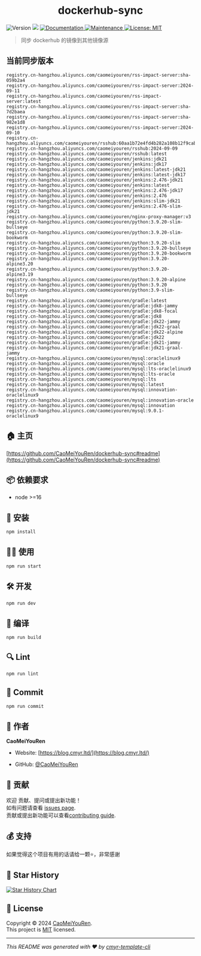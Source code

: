 <h1 align="center">dockerhub-sync </h1>
<p>
  <img alt="Version" src="https://img.shields.io/badge/version-0.1.0-blue.svg?cacheSeconds=2592000" />
  <img src="https://img.shields.io/badge/node-%3E%3D16-blue.svg" />
  <a href="https://github.com/CaoMeiYouRen/dockerhub-sync#readme" target="_blank">
    <img alt="Documentation" src="https://img.shields.io/badge/documentation-yes-brightgreen.svg" />
  </a>
  <a href="https://github.com/CaoMeiYouRen/dockerhub-sync/graphs/commit-activity" target="_blank">
    <img alt="Maintenance" src="https://img.shields.io/badge/Maintained%3F-yes-green.svg" />
  </a>
  <a href="https://github.com/CaoMeiYouRen/dockerhub-sync/blob/master/LICENSE" target="_blank">
    <img alt="License: MIT" src="https://img.shields.io/github/license/CaoMeiYouRen/dockerhub-sync?color=yellow" />
  </a>
</p>


> 同步 dockerhub 的镜像到其他镜像源

## 当前同步版本

<!-- DOCKER_START -->
```
registry.cn-hangzhou.aliyuncs.com/caomeiyouren/rss-impact-server:sha-059b2a4
registry.cn-hangzhou.aliyuncs.com/caomeiyouren/rss-impact-server:2024-09-11
registry.cn-hangzhou.aliyuncs.com/caomeiyouren/rss-impact-server:latest
registry.cn-hangzhou.aliyuncs.com/caomeiyouren/rss-impact-server:sha-7d2baea
registry.cn-hangzhou.aliyuncs.com/caomeiyouren/rss-impact-server:sha-982e1d8
registry.cn-hangzhou.aliyuncs.com/caomeiyouren/rss-impact-server:2024-09-10
registry.cn-hangzhou.aliyuncs.com/caomeiyouren/rsshub:60aa1b72e4fd4b282a108b12f9cab3f5186b036a
registry.cn-hangzhou.aliyuncs.com/caomeiyouren/rsshub:2024-09-09
registry.cn-hangzhou.aliyuncs.com/caomeiyouren/rsshub:latest
registry.cn-hangzhou.aliyuncs.com/caomeiyouren/jenkins:jdk21
registry.cn-hangzhou.aliyuncs.com/caomeiyouren/jenkins:jdk17
registry.cn-hangzhou.aliyuncs.com/caomeiyouren/jenkins:latest-jdk21
registry.cn-hangzhou.aliyuncs.com/caomeiyouren/jenkins:latest-jdk17
registry.cn-hangzhou.aliyuncs.com/caomeiyouren/jenkins:2.476-jdk21
registry.cn-hangzhou.aliyuncs.com/caomeiyouren/jenkins:latest
registry.cn-hangzhou.aliyuncs.com/caomeiyouren/jenkins:2.476-jdk17
registry.cn-hangzhou.aliyuncs.com/caomeiyouren/jenkins:2.476
registry.cn-hangzhou.aliyuncs.com/caomeiyouren/jenkins:slim-jdk21
registry.cn-hangzhou.aliyuncs.com/caomeiyouren/jenkins:2.476-slim-jdk21
registry.cn-hangzhou.aliyuncs.com/caomeiyouren/nginx-proxy-manager:v3
registry.cn-hangzhou.aliyuncs.com/caomeiyouren/python:3.9.20-slim-bullseye
registry.cn-hangzhou.aliyuncs.com/caomeiyouren/python:3.9.20-slim-bookworm
registry.cn-hangzhou.aliyuncs.com/caomeiyouren/python:3.9.20-slim
registry.cn-hangzhou.aliyuncs.com/caomeiyouren/python:3.9.20-bullseye
registry.cn-hangzhou.aliyuncs.com/caomeiyouren/python:3.9.20-bookworm
registry.cn-hangzhou.aliyuncs.com/caomeiyouren/python:3.9.20-alpine3.20
registry.cn-hangzhou.aliyuncs.com/caomeiyouren/python:3.9.20-alpine3.19
registry.cn-hangzhou.aliyuncs.com/caomeiyouren/python:3.9.20-alpine
registry.cn-hangzhou.aliyuncs.com/caomeiyouren/python:3.9.20
registry.cn-hangzhou.aliyuncs.com/caomeiyouren/python:3.9-slim-bullseye
registry.cn-hangzhou.aliyuncs.com/caomeiyouren/gradle:latest
registry.cn-hangzhou.aliyuncs.com/caomeiyouren/gradle:jdk8-jammy
registry.cn-hangzhou.aliyuncs.com/caomeiyouren/gradle:jdk8-focal
registry.cn-hangzhou.aliyuncs.com/caomeiyouren/gradle:jdk8
registry.cn-hangzhou.aliyuncs.com/caomeiyouren/gradle:jdk22-jammy
registry.cn-hangzhou.aliyuncs.com/caomeiyouren/gradle:jdk22-graal
registry.cn-hangzhou.aliyuncs.com/caomeiyouren/gradle:jdk22-alpine
registry.cn-hangzhou.aliyuncs.com/caomeiyouren/gradle:jdk22
registry.cn-hangzhou.aliyuncs.com/caomeiyouren/gradle:jdk21-jammy
registry.cn-hangzhou.aliyuncs.com/caomeiyouren/gradle:jdk21-graal-jammy
registry.cn-hangzhou.aliyuncs.com/caomeiyouren/mysql:oraclelinux9
registry.cn-hangzhou.aliyuncs.com/caomeiyouren/mysql:oracle
registry.cn-hangzhou.aliyuncs.com/caomeiyouren/mysql:lts-oraclelinux9
registry.cn-hangzhou.aliyuncs.com/caomeiyouren/mysql:lts-oracle
registry.cn-hangzhou.aliyuncs.com/caomeiyouren/mysql:lts
registry.cn-hangzhou.aliyuncs.com/caomeiyouren/mysql:latest
registry.cn-hangzhou.aliyuncs.com/caomeiyouren/mysql:innovation-oraclelinux9
registry.cn-hangzhou.aliyuncs.com/caomeiyouren/mysql:innovation-oracle
registry.cn-hangzhou.aliyuncs.com/caomeiyouren/mysql:innovation
registry.cn-hangzhou.aliyuncs.com/caomeiyouren/mysql:9.0.1-oraclelinux9
```
<!-- DOCKER_END -->

## 🏠 主页

[https://github.com/CaoMeiYouRen/dockerhub-sync#readme](https://github.com/CaoMeiYouRen/dockerhub-sync#readme)


## 📦 依赖要求


- node >=16

## 🚀 安装

```sh
npm install
```

## 👨‍💻 使用

```sh
npm run start
```

## 🛠️ 开发

```sh
npm run dev
```

## 🔧 编译

```sh
npm run build
```

## 🔍 Lint

```sh
npm run lint
```

## 💾 Commit

```sh
npm run commit
```


## 👤 作者


**CaoMeiYouRen**

* Website: [https://blog.cmyr.ltd/](https://blog.cmyr.ltd/)

* GitHub: [@CaoMeiYouRen](https://github.com/CaoMeiYouRen)


## 🤝 贡献

欢迎 贡献、提问或提出新功能！<br />如有问题请查看 [issues page](https://github.com/CaoMeiYouRen/dockerhub-sync/issues). <br/>贡献或提出新功能可以查看[contributing guide](https://github.com/CaoMeiYouRen/dockerhub-sync/blob/master/CONTRIBUTING.md).

## 💰 支持

如果觉得这个项目有用的话请给一颗⭐️，非常感谢

## 🌟 Star History

[![Star History Chart](https://api.star-history.com/svg?repos=CaoMeiYouRen/dockerhub-sync&type=Date)](https://star-history.com/#CaoMeiYouRen/dockerhub-sync&Date)

## 📝 License

Copyright © 2024 [CaoMeiYouRen](https://github.com/CaoMeiYouRen).<br />
This project is [MIT](https://github.com/CaoMeiYouRen/dockerhub-sync/blob/master/LICENSE) licensed.

***
_This README was generated with ❤️ by [cmyr-template-cli](https://github.com/CaoMeiYouRen/cmyr-template-cli)_
